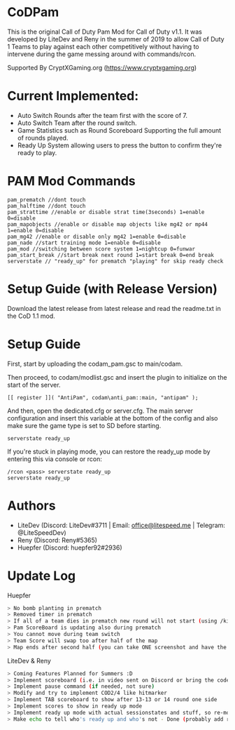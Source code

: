 # CoDPam
This is the original Call of Duty Pam Mod for Call of Duty v1.1. It was developed by LiteDev and Reny in the summer of 2019 to allow Call of Duty 1 Teams to play against each other competitively without having to intervene during the game messing around with commands/rcon.

Supported By CryptXGaming.org (https://www.cryptxgaming.org)

# Current Implemented: 
* Auto Switch Rounds after the team first with the score of 7.
* Auto Switch Team after the round switch.
* Game Statistics such as Round Scoreboard Supporting the full amount of rounds played.
* Ready Up System allowing users to press the <USE> button to confirm they're ready to play.

# PAM Mod Commands

```
pam_prematch //dont touch
pam_halftime //dont touch
pam_strattime //enable or disable strat time(3seconds) 1=enable 0=disable
pam_mapobjects //enable or disable map objects like mg42 or mp44 1=enable 0=disable
pam_mg42 //enable or disable only mg42 1=enable 0=disable
pam_nade //start training mode 1=enable 0=disable
pam_mod //switching between score system 1=nightcup 0=funwar
pam_start_break //start break next round 1=start break 0=end break
serverstate // "ready_up" for prematch "playing" for skip ready check
```


# Setup Guide (with Release Version)

Download the latest release from latest release and read the readme.txt in the CoD 1.1 mod.

# Setup Guide

First, start by uploading the codam_pam.gsc to main/codam.

Then proceed, to codam/modlist.gsc and insert the plugin to initialize on the start of the server.

```
[[ register ]]( "AntiPam", codam\anti_pam::main, "antipam" );
```

And then, open the dedicated.cfg or server.cfg. The main server configuration and insert this variable at the bottom of the config and also make sure the game type is set to SD before starting.

```
serverstate ready_up
```

If you're stuck in playing mode, you can restore the ready_up mode by entering this via console or rcon:

```
/rcon <pass> serverstate ready_up
serverstate ready_up
```

# Authors
* LiteDev (Discord: LiteDev#3711 | Email: office@litespeed.me | Telegram: @LiteSpeedDev)
* Reny (Discord: Reny#5365)
* Huepfer (Discord: huepfer92#2936)

# Update Log

Huepfer 
```bash
> No bomb planting in prematch
> Removed timer in prematch
> If all of a team dies in prematch new round will not start (using /kill or changing team or going spectator)
> Pam ScoreBoard is updating also during prematch
> You cannot move during team switch
> Team Score will swap too after half of the map
> Map ends after second half (you can take ONE screenshot and have the totall score of the map of both sides)
```

LiteDev & Reny 
```bash
> Coming Features Planned for Summers :D
> Implement scoreboard (i.e. in video sent on Discord or bring the code from 1.5 version)
> Implement pause command (if needed, not sure)
> Modify and try to implement COD2/4 like hitmarker
> Implement TAB scoreboard to show after 13-13 or 14 round one side
> Implement scores to show in ready up mode
> Implement ready up mode with actual sessionstates and stuff, so re-modding codam or overlay codes (something) - Done
> Make echo to tell who's ready up and who's not - Done (probably add red/green dots in a big TAB scoreboard in the future)
```
